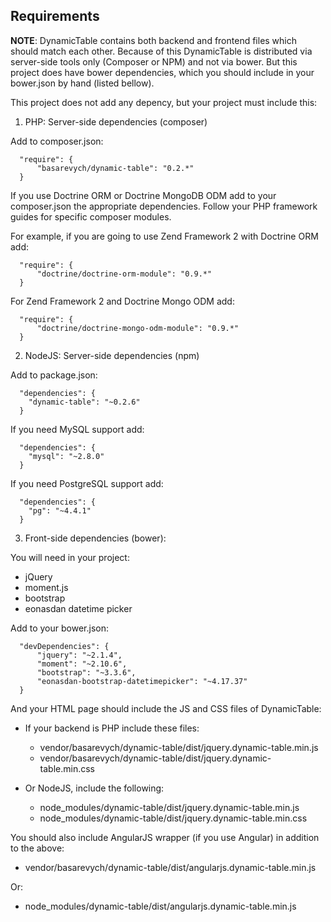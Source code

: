 Requirements
------------

**NOTE**: DynamicTable contains both backend and frontend files which should match each other.
          Because of this DynamicTable is distributed via server-side tools only (Composer or NPM) and not via bower.
          But this project does have bower dependencies, which you should include in your bower.json by hand
          (listed bellow).

This project does not add any depency, but your project must include this:

1. PHP: Server-side dependencies (composer)

  Add to composer.json:

  ```
    "require": {
        "basarevych/dynamic-table": "0.2.*"
    }
  ```

  If you use Doctrine ORM or Doctrine MongoDB ODM add to your composer.json the appropriate
  dependencies. Follow your PHP framework guides for specific composer modules.

  For example, if you are going to use Zend Framework 2 with Doctrine ORM add:

  ```
    "require": {
        "doctrine/doctrine-orm-module": "0.9.*"
    }
  ```

  For Zend Framework 2 and Doctrine Mongo ODM add:

  ```
    "require": {
        "doctrine/doctrine-mongo-odm-module": "0.9.*"
    }
  ```

2. NodeJS: Server-side dependencies (npm)

  Add to package.json:

  ```
    "dependencies": {
      "dynamic-table": "~0.2.6"
    }
  ```

  If you need MySQL support add:

  ```
    "dependencies": {
      "mysql": "~2.8.0"
    }
  ```

  If you need PostgreSQL support add:

  ```
    "dependencies": {
      "pg": "~4.4.1"
    }
  ```

3. Front-side dependencies (bower):

  You will need in your project:

  * jQuery
  * moment.js
  * bootstrap
  * eonasdan datetime picker

  Add to your bower.json:

  ```
    "devDependencies": {
        "jquery": "~2.1.4",
        "moment": "~2.10.6",
        "bootstrap": "~3.3.6",
        "eonasdan-bootstrap-datetimepicker": "~4.17.37"
    }
  ```

  And your HTML page should include the JS and CSS files of DynamicTable:

  * If your backend is PHP include these files:

    * vendor/basarevych/dynamic-table/dist/jquery.dynamic-table.min.js
    * vendor/basarevych/dynamic-table/dist/jquery.dynamic-table.min.css

  * Or NodeJS, include the following:

    * node_modules/dynamic-table/dist/jquery.dynamic-table.min.js
    * node_modules/dynamic-table/dist/jquery.dynamic-table.min.css

  You should also include AngularJS wrapper (if you use Angular) in addition to the above:

  * vendor/basarevych/dynamic-table/dist/angularjs.dynamic-table.min.js

  Or:

  * node_modules/dynamic-table/dist/angularjs.dynamic-table.min.js

